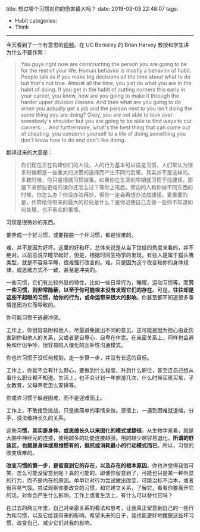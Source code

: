 title: 想过哪个习惯对你的伤害最大吗？
date: 2019-03-03 22:48:07
tags:
  - Habit
categories:
  - Think
---

今天看到了一个有意思的[视频][]。在 UC Berkeley 的 Brian Harvey 教授和学生讲为什么不要作弊：

[视频]: https://weibo.com/tv/v/Hj26ueeU3?fid=1034:4345361913823797

>You guys right now are constructing the person you are going to be for the rest of your life.  Human behavior is mostly a behavior of habit.  People talk as if you make big decisions all the time about what to do but that's not true.  Almost all the time, you just do what you are in the habit of doing.  If you get in the habit of cutting corners this early in your career, you know, how are you going to make it through the harder upper division classes.  And then what are you going to do when you actually get a job and the person next to you isn't doing the same thing you are doing?  Okey, you are not able to look over somebody's shoulder but you are going to be able to find ways to cut corners.  ...  And furthermore, what's the best thing that can come out of cheating, you condemn yourself to a life of doing something you don't know how to do and don't like doing.  

翻译过来的大意是：

>你们现在正在构建你们的人设。人的行为基本可以说是习惯。人们常认为很多时候都是一些重大的决策的选择而产生不同的后果。其实并不是这样的。多数时候，你只是根据习惯做事。如果你在生涯的早期就习惯于找捷径，那接下来那些更难的课你还怎么过？等你上班后，旁边的人和你做不同东西的时候，你怎么办？你没办法再抄，但你一定会再想办法找捷径。更重要的是，作弊给你带来的最大的好处是什么？是你迫使自己去做一些你不知道如何处理，也不喜欢的事情。


习惯是很微妙的东西。

要养成一个好习惯，或要摆脱一个坏习惯，都是很难的。

难，并不是因为好坏。这里的好和坏，总体来说是从当下世俗的角度来看的，并不绝对。以前总说早睡早起好，但是，根据时间生物学的发现，有些人是属于猫头鹰类型，就是不容易早睡，很难强行改变的。难，只是因为这个改变和你的身体规律，或思维方式不一致，甚至是冲突的。  

一些习惯，它们有比较外显的特性，比如一些日常行为，睡眠，运动习惯等。而**另一些习惯，则非常隐蔽，以至于你可能根本没有发现它们的存在**。可是，**往往却是这些不起眼的习惯，给你的行为，或命运带来很大的影响**。你甚至都不知道很多事情是因为它而导致的。  

你可能习惯于逃避冲突。

工作上，你很容易附和他人，尽量避免提出不同的意见。这可能是因为担心由此伤害到你和他人的关系，又或者是自尊心，自卑在作祟。在亲密关系上，同样也会避免和伴侣争吵，很容易陷入僵化的互补性沟通模式。

你也许习惯于没任何规划，走一步算一步，并没有长远的目标。

工作上，你就不会有什么野心，要做到什么程度，升到什么职位，甚至连自己想从事什么职业都不知道。生活上，也不会计划一年旅游几次，什么时候买房买车，子女教育，父母养老怎么安排等。

你或许习惯于躲避困难，而不是迎难而上。

工作上，不敢接受挑战，只是挑简单的事情来做。感情上，一遇到困难就退缩，分手，没法维持长久的关系。

这些**习惯，其实是身体，或思维长久以来固化的模式或捷径**。从生物学来看，就是大脑中神经元的连接，使用越多的功能连接越强，用的越少越容易退化。**所谓的舒适区，也就是身体或思维惯有的，抵抗或消耗最小的行动模式而已**。所以，习惯的改变很难的。

**改变习惯的第一步，是留意到它的存在，以及存在的根本原因**。你也许觉得我很可笑，怎么可能没留意到呢？真的可能的。即便你留意到了，可能也只是某一种外显的行为，而不是内在的原因。单单针对行为尝试做出改变，可能治标不治本，或者很容易气馁。尝试观察你要改变的习惯，和它建立关系，了解它，看看你要离开它的话，对你会产生什么影响，工作上或者生活上，有什么可以替代它吗？

在过去的两三年里，自己对亲密关系的看法和思考，让我真正留意到自己的一些行为和习惯，以及它给我带来的影响。希望未来的日子，我也能更好地摆脱这些坏习惯，改变自己，减少它们对我的影响。
